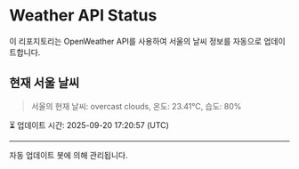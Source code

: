 
# Weather API Status

이 리포지토리는 OpenWeather API를 사용하여 서울의 날씨 정보를 자동으로 업데이트합니다.

## 현재 서울 날씨
> 서울의 현재 날씨: overcast clouds, 온도: 23.41°C, 습도: 80%

⏳ 업데이트 시간: 2025-09-20 17:20:57 (UTC)

---
자동 업데이트 봇에 의해 관리됩니다.
